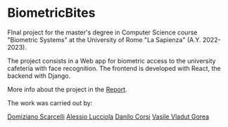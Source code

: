 # BiometricBites

FInal project for the master's degree in Computer Science course "Biometric Systems" at the University of Rome "La Sapienza" (A.Y. 2022-2023).

The project consists in a Web app for biometric access to the university cafeteria with face recognition.
The frontend is developed with React, the backend with Django.

More info about the project in the [Report](https://github.com/DomizianoScarcelli/BiometricBites/blob/main/BiometricBites%20Report.pdf).

The work was carried out by:

[Domiziano Scarcelli](https://github.com/DomizianoScarcelli)
[Alessio Lucciola](https://github.com/AlessioLucciola)
[Danilo Corsi](https://github.com/CorsiDanilo)
[Vasile Vladut Gorea](https://github.com/Vlad-arch)
